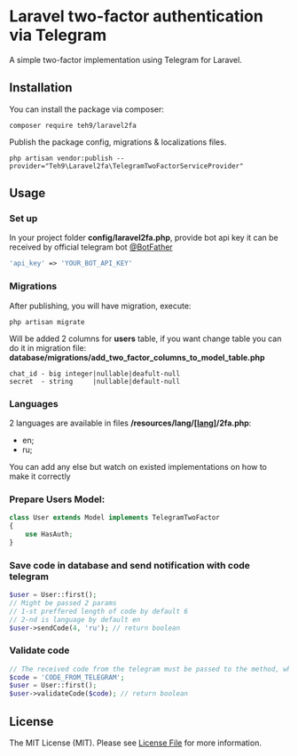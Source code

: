 # Laravel two-factor authentication via Telegram

A simple two-factor implementation using Telegram for Laravel.

## Installation

You can install the package via composer:
```
composer require teh9/laravel2fa
```

Publish the package config, migrations & localizations files.

```
php artisan vendor:publish --provider="Teh9\Laravel2fa\TelegramTwoFactorServiceProvider"
```

## Usage

### Set up

In your project folder **config/laravel2fa.php**, provide bot api key it can be received by official telegram bot <a href="https://telegram.me/BotFather">@BotFather</a> 

```php 
'api_key' => 'YOUR_BOT_API_KEY'
```

### Migrations

After publishing, you will have migration, execute:

``` 
php artisan migrate
```

Will be added 2 columns for **users** table, if you want change table you can do it in migration file:
**database/migrations/add_two_factor_columns_to_model_table.php**
```
chat_id - big integer|nullable|deafult-null
secret  - string     |nullable|default-null
```

### Languages

2 languages are available in files **/resources/lang/<a href="javascript:void(0)">[lang]</a>/2fa.php**:
- en;
- ru;

You can add any else but watch on existed implementations on how to make it correctly

### Prepare Users Model:

```php 
class User extends Model implements TelegramTwoFactor
{
    use HasAuth;
}
```

### Save code in database and send notification with code telegram

```php 
$user = User::first();
// Might be passed 2 params
// 1-st preffered length of code by default 6
// 2-nd is language by default en
$user->sendCode(4, 'ru'); // return boolean
```

### Validate code

```php 
// The received code from the telegram must be passed to the method, which is described below
$code = 'CODE_FROM_TELEGRAM'; 
$user = User::first();
$user->validateCode($code); // return boolean
```

## License

The MIT License (MIT). Please see <a href="https://github.com/teh9/laravel-tg-2fa/blob/master/LICENSE">License File</a> for more information.

